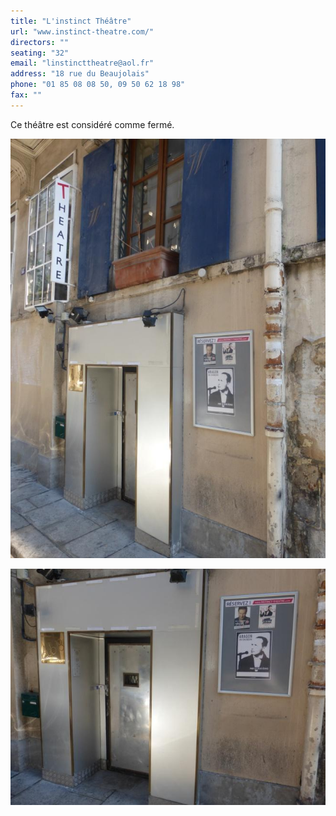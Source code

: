 ```yaml
---
title: "L'instinct Théâtre"
url: "www.instinct-theatre.com/"
directors: ""
seating: "32"
email: "linstincttheatre@aol.fr"
address: "18 rue du Beaujolais"
phone: "01 85 08 08 50, 09 50 62 18 98"
fax: ""
---
```


Ce théâtre est considéré comme fermé.

![L'Instinct Théâtre 1](./images/l-instinct-theatre/l-instinct-theatre-1.jpg)

![L'Instinct Théâtre 2](./images/l-instinct-theatre/l-instinct-theatre-2.jpg)